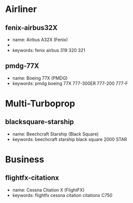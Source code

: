 <!--
Generate an index.html from this markdown.

Drag and drop the md file onto the create-index script, and a new index page will be created in the root directory.

Available categories are:
Piston, Multi-Piston, Single-Turboprop, Multi-Turboprop
Airliner, Regional, Business, Helicopter
Glider, Seaplane, Experimental, VTOL, Military
Airship, Autogyro
-->

<!-- Categories are started like this -->

# Airliner

<!-- Any entry below that is added to this category
The listing of an aircraft should start with the file name, without the md/html
extension
 -->

## fenix-airbus32X

- name: Airbus A32X (Fenix)
- <!-- Keywords are used by the search bar to filter out aircrafts -->
- keywords: fenix airbus 319 320 321

## pmdg-77X

- name: Boeing 77X (PMDG)
- keywords: pmdg boeing 77X 777-300ER 777-200 777-F

# Multi-Turboprop

## blacksquare-starship

- name: Beechcraft Starship (Black Square)
- keywords: beechcraft starship black square 2000 STAR

# Business

## flightfx-citationx

- name: Cessna Citation X (FlightFX)
- keywords: flightfx cessna citation citationx C750
